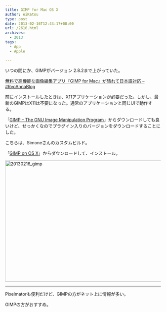 ```yaml
---
title: GIMP for Mac OS X
author: eiKatou
type: post
date: 2013-02-16T12:43:17+00:00
url: /2610.html
archives:
  - 2013
tags:
  - App
  - Apple

---
```

いつの間にか、GIMPがバージョン 2.8.2まで上がっていた。
  
[無料で高機能な画像編集アプリ『GIMP for Mac』が晴れて日本語対応 &#8211; #RyoAnnaBlog][1]

前にインストールしたときは、X11アプリケーションが必要だった。しかし、最新のGIMPはX11は不要になった。通常のアプリケーションと同じUIで動作する。

「[GIMP &#8211; The GNU Image Manipulation Program][2]」からダウンロードしても良いけど、せっかくなのでプラグイン入りのバージョンをダウンロードすることにした。

こちらは、Simoneさんのカスタムビルド。
  
「[GIMP on OS X][3]」からダウンロードして、インストール。

[<img src="/uploads/2013/02/20130216_gimp.jpg" alt="20130216_gimp" width="601" height="391" class="alignnone size-full wp-image-2611" srcset="/uploads/2013/02/20130216_gimp.jpg 601w, /blog/uploads/2013/02/20130216_gimp-300x195.jpg 300w" sizes="(max-width: 601px) 100vw, 601px" />][4] 

* * *

Pixelmatorも便利だけど、GIMPの方がネット上に情報が多い。
  
GIMPの方がおすすめ。

 [1]: http://d.hatena.ne.jp/RyoAnna/20130211/1360542289
 [2]: http://www.gimp.org/
 [3]: http://gimp.lisanet.de/Website/Download.html
 [4]: /blog/uploads/2013/02/20130216_gimp.jpg
